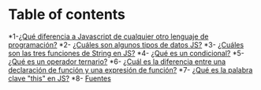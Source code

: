 # Table of contents

*1-[¿Qué diferencia a Javascript de cualquier otro lenguaje de programación?](que-diferencia-a-javascript-de-cualquier-otro-lenguaje-de-programacion.md)
*2- [¿Cuáles son algunos tipos de datos JS?](cuales-son-algunos-tipos-de-datos-js.md)
*3- [¿Cuáles son las tres funciones de String en JS?](cuales-son-las-tres-funciones-de-string-en-js.md)
*4- [¿Qué es un condicional?](que-es-un-condicional.md)
*5- [¿Qué es un operador ternario?](que-es-un-operador-ternario.md)
*6- [¿Cuál es la diferencia entre una declaración de función y una expresión de función?](cual-es-la-diferencia-entre-una-declaracion-de-funcion-y-una-expresion-de-funcion.md)
*7- [¿Qué es la palabra clave "this" en JS?](que-es-la-palabra-clave-this-en-js.md)
*8- [Fuentes](fuentes.md)

